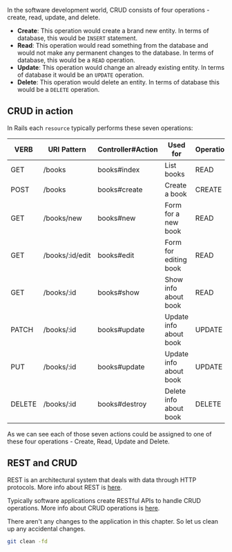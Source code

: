 In the software development world, CRUD consists of four operations - create,
read, update, and delete.

- **Create**: This operation would create a brand new entity. In terms of
  database, this would be `INSERT` statement.
- **Read**: This operation would read something from the database and would not
  make any permanent changes to the database. In terms of database, this would
  be a `READ` operation.
- **Update**: This operation would change an already existing entity. In terms
  of database it would be an `UPDATE` operation.
- **Delete**: This operation would delete an entity. In terms of database this
  would be a `DELETE` operation.

## CRUD in action

In Rails each `resource` typically performs these seven operations:

| VERB   | URI Pattern     | Controller#Action | Used for               | Operation |
| ------ | --------------- | ----------------- | ---------------------- | --------- |
| GET    | /books          | books#index       | List books             | READ      |
| POST   | /books          | books#create      | Create a book          | CREATE    |
| GET    | /books/new      | books#new         | Form for a new book    | READ      |
| GET    | /books/:id/edit | books#edit        | Form for editing book  | READ      |
| GET    | /books/:id      | books#show        | Show info about book   | READ      |
| PATCH  | /books/:id      | books#update      | Update info about book | UPDATE    |
| PUT    | /books/:id      | books#update      | Update info about book | UPDATE    |
| DELETE | /books/:id      | books#destroy     | Delete info about book | DELETE    |

As we can see each of those seven actions could be assigned to one of these four
operations - Create, Read, Update and Delete.

## REST and CRUD

REST is an architectural system that deals with data through HTTP protocols.
More info about REST is
[here](https://en.wikipedia.org/wiki/Representational_state_transfer).

Typically software applications create RESTful APIs to handle CRUD operations.
More info about CRUD operations is
[here](https://en.wikipedia.org/wiki/Create,_read,_update_and_delete).

There aren't any changes to the application in this chapter. So let us clean up
any accidental changes.

```bash
git clean -fd
```
